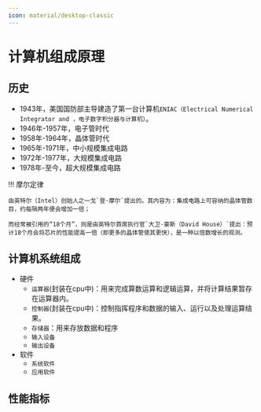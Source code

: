 ```yaml
---
icon: material/desktop-classic
---
```


# 计算机组成原理

## 历史

- 1943年，美国国防部主导建造了第一台计算机`ENIAC（Electrical Numerical Integrator and ，电子数字积分器与计算机）`。
- 1946年-1957年，电子管时代
- 1958年-1964年，晶体管时代
- 1965年-1971年，中小规模集成电路
- 1972年-1977年，大规模集成电路
- 1978年-至今，超大规模集成电路

!!! 摩尔定律

    由英特尔（Intel）创始人之一戈`登·摩尔`提出的。其内容为：集成电路上可容纳的晶体管数目，约每隔两年便会增加一倍；

    而经常被引用的“18个月”，则是由英特尔首席执行官`大卫·豪斯（David House）`提出：预计18个月会将芯片的性能提高一倍（即更多的晶体管使其更快），是一种以倍数增长的观测。

## 计算机系统组成

- 硬件
    - `运算器`(封装在cpu中)：用来完成算数运算和逻辑运算，并将计算结果暂存在运算器内。
    - `控制器`(封装在cpu中)：控制指挥程序和数据的输入、运行以及处理运算结果。
    - `存储器`：用来存放数据和程序
    - `输入设备`
    - `输出设备`
- 软件
    - `系统软件`
    - `应用软件`


## 性能指标


